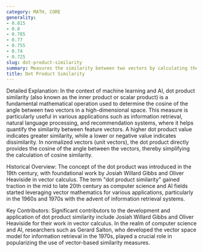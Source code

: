 ```yaml
---
category: MATH, CORE
generality:
- 0.815
- 0.8
- 0.785
- 0.77
- 0.755
- 0.74
- 0.725
slug: dot-product-similarity
summary: Measures the similarity between two vectors by calculating the sum of the products of their corresponding entries.
title: Dot Product Similarity
---
```


Detailed Explanation: In the context of machine learning and AI, dot product similarity (also known as the inner product or scalar product) is a fundamental mathematical operation used to determine the cosine of the angle between two vectors in a high-dimensional space. This measure is particularly useful in various applications such as information retrieval, natural language processing, and recommendation systems, where it helps quantify the similarity between feature vectors. A higher dot product value indicates greater similarity, while a lower or negative value indicates dissimilarity. In normalized vectors (unit vectors), the dot product directly provides the cosine of the angle between the vectors, thereby simplifying the calculation of cosine similarity.

Historical Overview: The concept of the dot product was introduced in the 19th century, with foundational work by Josiah Willard Gibbs and Oliver Heaviside in vector calculus. The term "dot product similarity" gained traction in the mid to late 20th century as computer science and AI fields started leveraging vector mathematics for various applications, particularly in the 1960s and 1970s with the advent of information retrieval systems.

Key Contributors: Significant contributors to the development and application of dot product similarity include Josiah Willard Gibbs and Oliver Heaviside for their work in vector calculus. In the realm of computer science and AI, researchers such as Gerard Salton, who developed the vector space model for information retrieval in the 1970s, played a crucial role in popularizing the use of vector-based similarity measures.